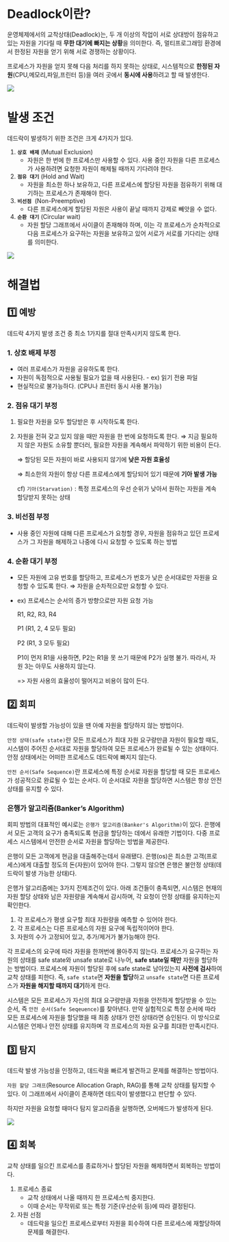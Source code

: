 # Deadlock이란?

운영체제에서의 교착상태(Deadlock)는, 두 개 이상의 작업이 서로 상대방이 점유하고 있는 자원을 기다릴 때 **무한 대기에 빠지는 상황**을 의미한다. 즉, 멀티프로그래밍 환경에서 한정된 자원을 얻기 위해 서로 경쟁하는 상황이다.

프로세스가 자원을 얻지 못해 다음 처리를 하지 못하는 상태로, 시스템적으로 **한정된 자원**(CPU,메모리,파일,프린터 등)을 여러 곳에서 **동시에 사용**하려고 할 때 발생한다.

![](/OS/img/os_deadlock_1.png)

# 발생 조건

데드락이 발생하기 위한 조건은 크게 4가지가 있다.

1. **`상호 배제`** (Mutual Exclusion)
    - 자원은 한 번에 한 프로세스만 사용할 수 있다. 사용 중인 자원을 다른 프로세스가 사용하려면 요청한 자원이 해제될 때까지 기다려야 한다.
2. **`점유 대기`** (Hold and Wait)
    - 자원을 최소한 하나 보유하고, 다른 프로세스에 할당된 자원을 점유하기 위해 대기하는 프로세스가 존재해야 한다.
3. **`비선점`**  (Non-Preemptive)
    - 다른 프로세스에게 할당된 자원은 사용이 끝날 때까지 강제로 빼앗을 수 없다.
4. **`순환 대기`** (Circular wait)
    - 자원 할당 그래프에서 사이클이 존재해야 하며, 이는 각 프로세스가 순차적으로 다음 프로세스가 요구하는 자원을 보유하고 있어 서로가 서로를 기다리는 상태를 의미한다.

![](/OS/img/os_deadlock_2.png)


# 해결법

## 1️⃣ 예방

데드락 4가지 발생 조건 중 최소 1가지를 절대 만족시키지 않도록 한다.

### 1. 상호 배제 부정
- 여러 프로세스가 자원을 공유하도록 한다.
- 자원이 독점적으로 사용될 필요가 없을 때 사용된다.  - ex) 읽기 전용 파일
- 현실적으로 불가능하다. (CPU나 프린터 동시 사용 불가능)
### 2. 점유 대기 부정
1. 필요한 자원을 모두 할당받은 후 시작하도록 한다.
2. 자원을 전혀 갖고 있지 않을 때만 자원을 한 번에 요청하도록 한다.
    ⇒ 지금 필요하지 않은 자원도 소유할 뿐더러, 필요한 자원을 계속해서 파악하기 위한 비용이 든다.
    
    ⇒ 할당된 모든 자원이 바로 사용되지 않기에 **낮은 자원 효율성**
    
    ⇒ 최소한의 자원이 항상 다른 프로세스에게 할당되어 있기 때문에 **기아 발생 가능**
    
    cf) `기아(Starvation)` : 특정 프로세스의 우선 순위가 낮아서 원하는 자원을 계속 할당받지 못하는 상태
    
### 3. 비선점 부정
- 사용 중인 자원에 대해 다른 프로세스가 요청할 경우, 자원을 점유하고 있던 프로세스가 그 자원을 해제하고 나중에 다시 요청할 수 있도록 하는 방법
### 4. 순환 대기 부정
- 모든 자원에 고유 번호를 할당하고, 프로세스가 번호가 낮은 순서대로만 자원을 요청할 수 있도록 한다.
        ⇒ 자원을 순차적으로만 요청할 수 있다.
        
- ex) 프로세스는 순서의 증가 방향으로만 자원 요청 가능
        
  R1, R2, R3, R4
        
  P1 (R1, 2, 4 모두 필요)
        
  P2 (R1, 3 모두 필요)
        
  P1이 먼저 R1을 사용하면, P2는 R1을 못 쓰기 때문에 P2가 실행 불가. 따라서, 자원 3는 아무도 사용하지 않는다.
        
  => 자원 사용의 효율성이 떨어지고 비용이 많이 든다.
        

## 2️⃣ 회피

데드락이 발생할 가능성이 있을 땐 아예 자원을 할당하지 않는 방법이다.

`안정 상태(safe state)`란 모든 프로세스가 최대 자원 요구량만큼 자원이 필요할 때도, 시스템이 주어진 순서대로 자원을 할당하여 모든 프로세스가 완료될 수 있는 상태이다. 안정 상태에서는 어떠한 프로세스도 데드락에 빠지지 않는다.

`안전 순서(Safe Sequence)`란 프로세스에 특정 순서로 자원을 할당할 때 모든 프로세스가 성공적으로 완료될 수 있는 순서다. 이 순서대로 자원을 할당하면 시스템은 항상 안전 상태를 유지할 수 있다. 

### 은행가 알고리즘(Banker’s Algorithm)

회피 방법의 대표적인 예시로는 `은행가 알고리즘(Banker's Algorithm)`이 있다. 은행에서 모든 고객의 요구가 충족되도록 현금을 할당하는 데에서 유래한 기법이다. 다중 프로세스 시스템에서 안전한 순서로 자원을 할당하는 방법을 제공한다. 

은행이 모든 고객에게 현금을 대출해주는데서 유래됐다. 은행(os)은 최소한 고객(프로세스)에게 대출할 정도의 돈(자원)이 있어야 한다. 그렇지 않으면 은행은 불안정 상태(데드락이 발생 가능한 상태)다.

은행가 알고리즘에는 3가지 전제조건이 있다. 아래 조건들이 충족되면, 시스템은 현재의 자원 할당 상태와 남은 자원량을 계속해서 감시하며, 각 요청이 안정 상태를 유지하는지 확인한다.

  1. 각 프로세스가 평생 요구할 최대 자원량을 예측할 수 있어야 한다.
  2. 각 프로세스는 다른 프로세스의 자원 요구에 독립적이어야 한다.
  3. 자원의 수가 고정되어 있고, 추가/제거가 불가능해야 한다.

각 프로세스의 요구에 따라 자원을 한꺼번에 몰아주지 않는다. 프로세스가 요구하는 자원의 상태를 safe state와 unsafe state로 나누어, **safe state일 때만** 자원을 할당하는 방법이다. 프로세스에 자원이 할당된 후에 safe state로 남아있는지 **사전에 검사**하여 교착 상태를 피한다. 즉, `safe state`면 **자원을 할당**하고 `unsafe state`면 다른 프로세스가 **자원을 해지할 때까지 대기**하게 한다. 

시스템은 모든 프로세스가 자신의 최대 요구량만큼 자원을 안전하게 할당받을 수 있는 순서, 즉 `안전 순서(Safe Seqeuence)`를 찾아낸다. 만약 실험적으로 특정 순서에 따라 모든 프로세스에 자원을 할당했을 때 최종 상태가 안전 상태라면 승인된다. 이 방식으로 시스템은 언제나 안전 상태를 유지하며 각 프로세스의 자원 요구를 최대한 만족시킨다.

## 3️⃣ 탐지

데드락 발생 가능성을 인정하고, 데드락을 빠르게 발견하고 문제를 해결하는 방법이다.

`자원 할당 그래프`(Resource Allocation Graph, RAG)를 통해 교착 상태를 탐지할 수 있다. 이 그래프에서 사이클이 존재하면 데드락이 발생했다고 판단할 수 있다. 

하지만 자원을 요청할 때마다 탐지 알고리즘을 실행하면, 오버헤드가 발생하게 된다.

![](/OS/img/os_deadlock_3.png)


## 4️⃣ 회복

교착 상태를 일으킨 프로세스를 종료하거나 할당된 자원을 해제하면서 회복하는 방법이다.

1. 프로세스 종료
    - 교착 상태에서 나올 때까지 한 프로세스씩 중지한다.
    - 이때 순서는 무작위로 또는 특정 기준(우선순위 등)에 따라 결정된다.
2. 자원 선점
    - 데드락을 일으킨 프로세스로부터 자원을 회수하여 다른 프로세스에 재할당하여 문제를 해결한다.
